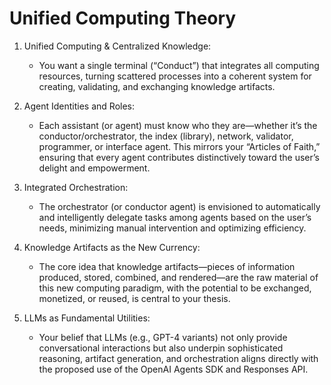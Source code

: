 # Unified Computing Theory

1. Unified Computing & Centralized Knowledge:

	- You want a single terminal (“Conduct”) that integrates all computing resources, turning scattered processes into a coherent system for creating, validating, and exchanging knowledge artifacts.

2. Agent Identities and Roles:
	
	- Each assistant (or agent) must know who they are—whether it’s the conductor/orchestrator, the index (library), network, validator, programmer, or interface agent. This mirrors your “Articles of Faith,” ensuring that every agent contributes distinctively toward the user’s delight and empowerment.

3. Integrated Orchestration:
	
	- The orchestrator (or conductor agent) is envisioned to automatically and intelligently delegate tasks among agents based on the user’s needs, minimizing manual intervention and optimizing efficiency.

4. Knowledge Artifacts as the New Currency:

	- The core idea that knowledge artifacts—pieces of information produced, stored, combined, and rendered—are the raw material of this new computing paradigm, with the potential to be exchanged, monetized, or reused, is central to your thesis.

5. LLMs as Fundamental Utilities:

	- Your belief that LLMs (e.g., GPT-4 variants) not only provide conversational interactions but also underpin sophisticated reasoning, artifact generation, and orchestration aligns directly with the proposed use of the OpenAI Agents SDK and Responses API.